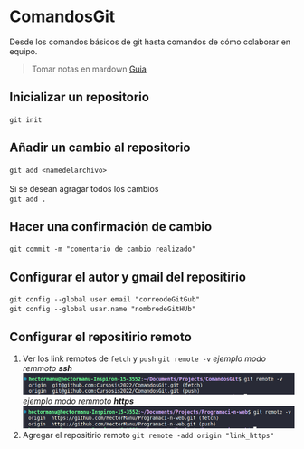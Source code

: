 # ComandosGit
Desde los comandos básicos de git hasta comandos de cómo colaborar en equipo.

> Tomar notas en mardown [Guia](https://colab.research.google.com/notebooks/markdown_guide.ipynb#scrollTo=Lhfnlq1Surtk)

## Inicializar un repositorio

`git init`

## Añadir un cambio al repositorio
`git add <namedelarchivo>`
<br><br>Si se desean agragar todos los cambios<br>`git add .`

## Hacer una confirmación de cambio
`git commit -m "comentario de cambio realizado"`

## Configurar el autor y gmail del repositirio
`git config --global user.email "correodeGitGub"`<br> `git config --global usar.name "nombredeGitHUb"`
## Configurar el repositirio remoto 
1. Ver los link remotos de `fetch` y `push`
   `git remote -v`
   *ejemplo modo remmoto **ssh***
   ![](ejemplo_remote_ssh.png)<br>
   *ejemplo modo remmoto **https***
   ![](ejemplo_remote_https.png)
2. Agregar el repositirio remoto 
   `git remote -add origin "link_https"`



